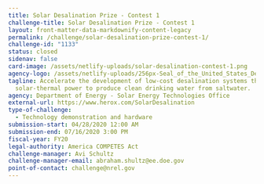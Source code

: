```yaml
---
title: Solar Desalination Prize - Contest 1
challenge-title: Solar Desalination Prize - Contest 1
layout: front-matter-data-markdownify-content-legacy
permalink: /challenge/solar-desalination-prize-contest-1/
challenge-id: "1133"
status: closed
sidenav: false
card-image: /assets/netlify-uploads/solar-desalination-contest-1.png
agency-logo: /assets/netlify-uploads/256px-Seal_of_the_United_States_Department_of_Energy.png
tagline: Accelerate the development of low-cost desalination systems that use
  solar-thermal power to produce clean drinking water from saltwater.
agency: Department of Energy - Solar Energy Technologies Office
external-url: https://www.herox.com/SolarDesalination
type-of-challenge:
  - Technology demonstration and hardware
submission-start: 04/28/2020 12:00 AM
submission-end: 07/16/2020 3:00 PM
fiscal-year: FY20
legal-authority: America COMPETES Act
challenge-manager: Avi Schultz
challenge-manager-email: abraham.shultz@ee.doe.gov
point-of-contact: challenge@nrel.gov
---
```

